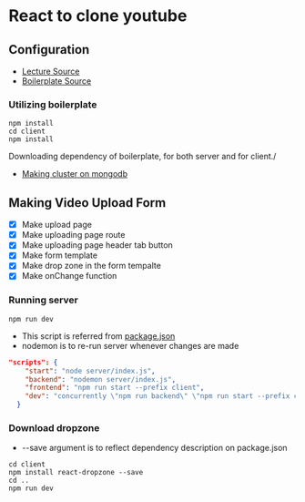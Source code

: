 # React to clone youtube

## Configuration

* [Lecture Source](https://www.youtube.com/playlist?list=PL9a7QRYt5fqnlSRu--re7N_1Ean5jFsh3)
* [Boilerplate Source](https://github.com/jaewonhimnae/boilerplate-mern-stack)

### Utilizing boilerplate

```shell
npm install
cd client
npm install
```

Downloading dependency of boilerplate, for both server and for client./

* [Making cluster on mongodb](https://docs.atlas.mongodb.com/tutorial/create-new-cluster/)

## Making Video Upload Form

* [x] Make upload page
* [x] Make uploading page route
* [x] Make uploading page header tab button
* [x] Make form template
* [x] Make drop zone in the form tempalte
* [x] Make onChange function

### Running server

```shell
npm run dev
```

* This script is referred from [package.json](./package.json)
* nodemon is to re-run server whenever changes are made

```json
"scripts": {
    "start": "node server/index.js",
    "backend": "nodemon server/index.js",
    "frontend": "npm run start --prefix client",
    "dev": "concurrently \"npm run backend\" \"npm run start --prefix client\""
  }
```



### Download dropzone

* --save argument is to reflect dependency description on package.json

```shell
cd client
npm install react-dropzone --save
cd ..
npm run dev
```

